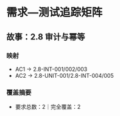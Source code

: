 # 需求—测试追踪矩阵

## 故事：2.8 审计与幂等

### 映射

- AC1 → 2.8-INT-001/002/003
- AC2 → 2.8-UNIT-001/2.8-INT-004/005

### 覆盖摘要

- 要求总数：2｜完全覆盖：2

